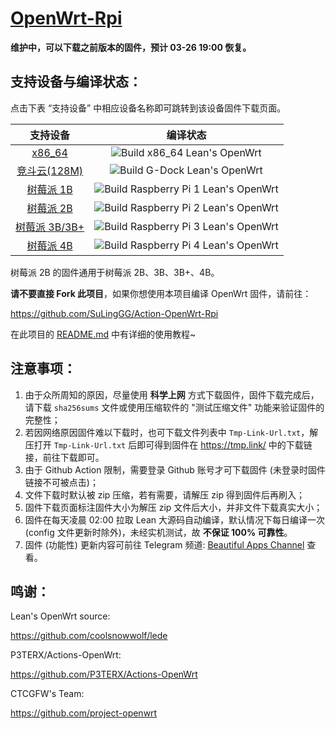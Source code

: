# [OpenWrt-Rpi](https://github.com/SuLingGG/OpenWrt-Rpi)

**维护中，可以下载之前版本的固件，预计 03-26 19:00 恢复。**

## 支持设备与编译状态：

点击下表 “支持设备” 中相应设备名称即可跳转到该设备固件下载页面。

|                           支持设备                           |                           编译状态                           |
| :----------------------------------------------------------: | :----------------------------------------------------------: |
| [x86_64](https://github.com/SuLingGG/OpenWrt-Rpi/actions?query=workflow%3A%22Build+x86_64+Lean%27s+OpenWrt%22) | ![Build x86_64 Lean's OpenWrt](https://github.com/SuLingGG/OpenWrt-Rpi/workflows/Build%20x86_64%20Lean's%20OpenWrt/badge.svg) |
| [竞斗云(128M)](https://github.com/SuLingGG/OpenWrt-Rpi/actions?query=workflow%3A%22Build+G-Dock+Lean%27s+OpenWrt%22) | ![Build G-Dock Lean's OpenWrt](https://github.com/SuLingGG/OpenWrt-Rpi/workflows/Build%20G-Dock%20Lean's%20OpenWrt/badge.svg) |
| [树莓派 1B](https://github.com/SuLingGG/OpenWrt-Rpi/actions?query=workflow%3A%22Build+Raspberry+Pi+1+Lean%27s+OpenWrt%22) | ![Build Raspberry Pi 1 Lean's OpenWrt](https://github.com/SuLingGG/OpenWrt-Rpi/workflows/Build%20Raspberry%20Pi%201%20Lean's%20OpenWrt/badge.svg) |
| [树莓派 2B](https://github.com/SuLingGG/OpenWrt-Rpi/actions?query=workflow%3A%22Build+Raspberry+Pi+2+Lean%27s+OpenWrt%22) | ![Build Raspberry Pi 2 Lean's OpenWrt](https://github.com/SuLingGG/OpenWrt-Rpi/workflows/Build%20Raspberry%20Pi%202%20Lean's%20OpenWrt/badge.svg) |
| [树莓派 3B/3B+](https://github.com/SuLingGG/OpenWrt-Rpi/actions?query=workflow%3A%22Build+Raspberry+Pi+3+Lean%27s+OpenWrt%22) | ![Build Raspberry Pi 3 Lean's OpenWrt](https://github.com/SuLingGG/OpenWrt-Rpi/workflows/Build%20Raspberry%20Pi%203%20Lean's%20OpenWrt/badge.svg) |
| [树莓派 4B](https://github.com/SuLingGG/OpenWrt-Rpi/actions?query=workflow%3A%22Build+Raspberry+Pi+4+Lean%27s+OpenWrt%22) | ![Build Raspberry Pi 4 Lean's OpenWrt](https://github.com/SuLingGG/OpenWrt-Rpi/workflows/Build%20Raspberry%20Pi%204%20Lean's%20OpenWrt/badge.svg) |

树莓派 2B 的固件通用于树莓派 2B、3B、3B+、4B。

**请不要直接 Fork 此项目**，如果你想使用本项目编译 OpenWrt 固件，请前往：

<https://github.com/SuLingGG/Action-OpenWrt-Rpi>

在此项目的 [README.md](https://github.com/SuLingGG/Action-OpenWrt-Rpi/blob/master/README.md) 中有详细的使用教程~

## 注意事项：

1. 由于众所周知的原因，尽量使用 **科学上网** 方式下载固件，固件下载完成后，请下载 `sha256sums` 文件或使用压缩软件的 "测试压缩文件" 功能来验证固件的完整性；
2. 若因网络原因固件难以下载时，也可下载文件列表中 `Tmp-Link-Url.txt`，解压打开  `Tmp-Link-Url.txt` 后即可得到固件在 <https://tmp.link/> 中的下载链接，前往下载即可。
3. 由于 Github Action 限制，需要登录 Github 账号才可下载固件 (未登录时固件链接不可被点击)；
4. 文件下载时默认被 zip 压缩，若有需要，请解压 zip 得到固件后再刷入；
5. 固件下载页面标注固件大小为解压 zip 文件后大小，并非文件下载真实大小；
6. 固件在每天凌晨 02:00 拉取 Lean 大源码自动编译，默认情况下每日编译一次 (config 文件更新时除外)，未经实机测试，故 **不保证 100% 可靠性**。
7. 固件 (功能性) 更新内容可前往 Telegram 频道: [Beautiful Apps Channel](https://t.me/beautifulapps) 查看。

## 鸣谢：

Lean's OpenWrt source:

<https://github.com/coolsnowwolf/lede>

P3TERX/Actions-OpenWrt:

<https://github.com/P3TERX/Actions-OpenWrt>

CTCGFW's Team:

<https://github.com/project-openwrt>
